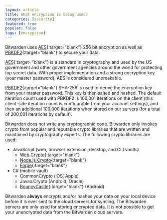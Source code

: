 ```yaml
---
layout: article
title: What encryption is being used?
categories: [security]
featured: true
popular: false
tags: [encryption]
---
```


Bitwarden uses [AES][aes]{:target="blank"} 256 bit encryption as well as [PBKDF2][pbkdf2]{:target="blank"} to secure your data.

[AES][aes]{:target="blank"} is a standard in cryptography and used by the US government and other government agencies around the world for protecting top secret data. With proper implementation and a strong encryption key (your master password), AES is considered unbreakable.

[PBKDF2][pbkdf2]{:target="blank"} SHA-256 is used to derive the encryption key from your master password. This key is then salted and hashed. The default iteration count used with PBKDF2 is 100,001 iterations on the client (this client-side iteration count is configurable from your account settings), and then an additional 100,000 iterations when stored on our servers (for a total of 200,001 iterations by default).

Bitwarden does not write any cryptographic code. Bitwarden only invokes crypto from popular and reputable crypto libraries that are written and maintained by cryptography experts. The following crypto libraries are used:

- JavaScript (web, browser extension, desktop, and CLI vaults)
  - [Web Crypto][webcrypto]{:target="blank"}
  - [Node.js Crypto][nodecrypto]{:target="blank"}
  - [Forge][forge]{:target="blank"}
- C# (mobile vault)
  - CommonCrypto (iOS, Apple)
  - Javax.Crypto (Android, Oracle)
  - [BouncyCastle][bouncy]{:target="blank"} (Android)

Bitwarden **always** encrypts and/or hashes your data on your local device before it is ever sent to the cloud servers for syncing. The Bitwarden servers are only used for storing encrypted data. It is not possible to get your unencrypted data from the Bitwarden cloud servers.

[aes]: https://en.wikipedia.org/wiki/Advanced_Encryption_Standard
[pbkdf2]: https://en.wikipedia.org/wiki/PBKDF2
[forge]: https://github.com/digitalbazaar/forge
[webcrypto]: https://w3c.github.io/webcrypto/Overview.html
[bouncy]: http://www.bouncycastle.org/csharp/
[nodecrypto]: https://nodejs.org/api/crypto.html
